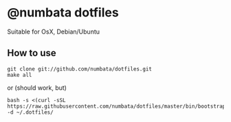 # @numbata dotfiles

Suitable for OsX, Debian/Ubuntu

## How to use

    git clone git://github.com/numbata/dotfiles.git
    make all

or (should work, but)

    bash -s <(curl -sSL https://raw.githubusercontent.com/numbata/dotfiles/master/bin/bootstrap) -d ~/.dotfiles/

